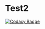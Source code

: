 # Test2

[![Codacy Badge](https://api.codacy.com/project/badge/Grade/782cf106469f45fe9e823d8c5b56b80f)](https://app.codacy.com/app/ivanChernyak/Test2?utm_source=github.com&utm_medium=referral&utm_content=ivanChernyak/Test2&utm_campaign=Badge_Grade_Dashboard)
